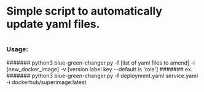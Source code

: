 # Simple script to automatically update yaml files. 
#
### Usage: 
####### python3 blue-green-changer.py -f [list of yaml files to amend] -i [new_docker_image] -v [version label key --default is 'role']
####### ex. 
####### python3 blue-green-changer.py -f deployment.yaml service.yaml -i dockerhub/superimage:latest
